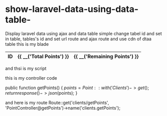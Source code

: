 # show-laravel-data-using-data-table-
Display laravel data using ajax and data table simple change tabel id and set in table, tables's id and set url route and ajax route 
and use cdn of dtaa table
this is my blade 
<table id="client_list_point" class="display table">
                        <thead>
                            <tr>
                                <th>ID</th>
                                <th>{{ __('Total Points') }}</th>
                                <th>{{ __('Remaining Points') }}</th>
                            </tr>
                        </thead>
                        <tbody>
                        </tbody>
                    </table>

and thsi is my script 
<script>
    $(document).ready(function() {
    $.ajax({
        url: '{{ route('clients.getPoints') }}',
        type: 'GET',
        success: function(data) {
            $('#client_list_point').DataTable({
                data: data,
                columns: [
                    { data: 'id' },
                    { data: 'total_user_point' },
                    { data: 'remaining_user_point' }
                ]
            });
        },
        error: function(error) {
            console.log(error);
        }
    });
});

</script>
this is my controller code 

public function getPoints()
  {
    $points = Point::with('Clients')->get();
    return response()->json($points);
  }

and here is my route 
 Route::get('clients/getPoints', 'PointController@getPoints')->name('clients.getPoints');
